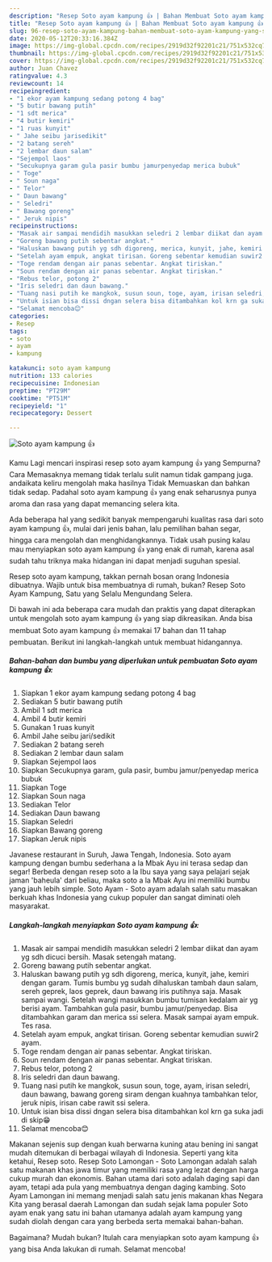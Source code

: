 ```yaml
---
description: "Resep Soto ayam kampung 👍 | Bahan Membuat Soto ayam kampung 👍 Yang Sempurna"
title: "Resep Soto ayam kampung 👍 | Bahan Membuat Soto ayam kampung 👍 Yang Sempurna"
slug: 96-resep-soto-ayam-kampung-bahan-membuat-soto-ayam-kampung-yang-sempurna
date: 2020-05-12T20:33:16.384Z
image: https://img-global.cpcdn.com/recipes/2919d32f92201c21/751x532cq70/soto-ayam-kampung-👍-foto-resep-utama.jpg
thumbnail: https://img-global.cpcdn.com/recipes/2919d32f92201c21/751x532cq70/soto-ayam-kampung-👍-foto-resep-utama.jpg
cover: https://img-global.cpcdn.com/recipes/2919d32f92201c21/751x532cq70/soto-ayam-kampung-👍-foto-resep-utama.jpg
author: Juan Chavez
ratingvalue: 4.3
reviewcount: 14
recipeingredient:
- "1 ekor ayam kampung sedang potong 4 bag"
- "5 butir bawang putih"
- "1 sdt merica"
- "4 butir kemiri"
- "1 ruas kunyit"
- " Jahe seibu jarisedikit"
- "2 batang sereh"
- "2 lembar daun salam"
- "Sejempol laos"
- "Secukupnya garam gula pasir bumbu jamurpenyedap merica bubuk"
- " Toge"
- " Soun naga"
- " Telor"
- " Daun bawang"
- " Seledri"
- " Bawang goreng"
- " Jeruk nipis"
recipeinstructions:
- "Masak air sampai mendidih masukkan seledri 2 lembar diikat dan ayam yg sdh dicuci bersih. Masak setengah matang."
- "Goreng bawang putih sebentar angkat."
- "Haluskan bawang putih yg sdh digoreng, merica, kunyit, jahe, kemiri dengan garam. Tumis bumbu yg sudah dihaluskan tambah daun salam, sereh geprek, laos geprek, daun bawang iris putihnya saja. Masak sampai wangi. Setelah wangi masukkan bumbu tumisan kedalam air yg berisi ayam. Tambahkan gula pasir, bumbu jamur/penyedap. Bisa ditambahkan garam dan merica ssi selera. Masak sampai ayam empuk. Tes rasa."
- "Setelah ayam empuk, angkat tirisan. Goreng sebentar kemudian suwir2 ayam."
- "Toge rendam dengan air panas sebentar. Angkat tiriskan."
- "Soun rendam dengan air panas sebentar. Angkat tiriskan."
- "Rebus telor, potong 2"
- "Iris seledri dan daun bawang."
- "Tuang nasi putih ke mangkok, susun soun, toge, ayam, irisan seledri, daun bawang, bawang goreng siram dengan kuahnya tambahkan telor, jeruk nipis, irisan cabe rawit ssi selera."
- "Untuk isian bisa dissi dngan selera bisa ditambahkan kol krn ga suka jadi di skip😁"
- "Selamat mencoba😊"
categories:
- Resep
tags:
- soto
- ayam
- kampung

katakunci: soto ayam kampung 
nutrition: 133 calories
recipecuisine: Indonesian
preptime: "PT29M"
cooktime: "PT51M"
recipeyield: "1"
recipecategory: Dessert

---
```



![Soto ayam kampung 👍](https://img-global.cpcdn.com/recipes/2919d32f92201c21/751x532cq70/soto-ayam-kampung-👍-foto-resep-utama.jpg)

Kamu Lagi mencari inspirasi resep soto ayam kampung 👍 yang Sempurna? Cara Memasaknya memang tidak terlalu sulit namun tidak gampang juga. andaikata keliru mengolah maka hasilnya Tidak Memuaskan dan bahkan tidak sedap. Padahal soto ayam kampung 👍 yang enak seharusnya punya aroma dan rasa yang dapat memancing selera kita.

Ada beberapa hal yang sedikit banyak mempengaruhi kualitas rasa dari soto ayam kampung 👍, mulai dari jenis bahan, lalu pemilihan bahan segar, hingga cara mengolah dan menghidangkannya. Tidak usah pusing kalau mau menyiapkan soto ayam kampung 👍 yang enak di rumah, karena asal sudah tahu triknya maka hidangan ini dapat menjadi suguhan spesial.

Resep soto ayam kampung, takkan pernah bosan orang Indonesia dibuatnya. Wajib untuk bisa membuatnya di rumah, bukan? Resep Soto Ayam Kampung, Satu yang Selalu Mengundang Selera.


Di bawah ini ada beberapa cara mudah dan praktis yang dapat diterapkan untuk mengolah soto ayam kampung 👍 yang siap dikreasikan. Anda bisa membuat Soto ayam kampung 👍 memakai 17 bahan dan 11 tahap pembuatan. Berikut ini langkah-langkah untuk membuat hidangannya.

<!--inarticleads1-->

##### Bahan-bahan dan bumbu yang diperlukan untuk pembuatan Soto ayam kampung 👍:

1. Siapkan 1 ekor ayam kampung sedang potong 4 bag
1. Sediakan 5 butir bawang putih
1. Ambil 1 sdt merica
1. Ambil 4 butir kemiri
1. Gunakan 1 ruas kunyit
1. Ambil  Jahe seibu jari/sedikit
1. Sediakan 2 batang sereh
1. Sediakan 2 lembar daun salam
1. Siapkan Sejempol laos
1. Siapkan Secukupnya garam, gula pasir, bumbu jamur/penyedap merica bubuk
1. Siapkan  Toge
1. Siapkan  Soun naga
1. Sediakan  Telor
1. Sediakan  Daun bawang
1. Siapkan  Seledri
1. Siapkan  Bawang goreng
1. Siapkan  Jeruk nipis


Javanese restaurant in Suruh, Jawa Tengah, Indonesia. Soto ayam kampung dengan bumbu sederhana a la Mbak Ayu ini terasa sedap dan segar! Berbeda dengan resep soto a la Ibu saya yang saya pelajari sejak jaman &#39;baheula&#39; dari beliau, maka soto a la Mbak Ayu ini memiliki bumbu yang jauh lebih simple. Soto Ayam - Soto ayam adalah salah satu masakan berkuah khas Indonesia yang cukup populer dan sangat diminati oleh masyarakat. 

<!--inarticleads2-->

##### Langkah-langkah menyiapkan Soto ayam kampung 👍:

1. Masak air sampai mendidih masukkan seledri 2 lembar diikat dan ayam yg sdh dicuci bersih. Masak setengah matang.
1. Goreng bawang putih sebentar angkat.
1. Haluskan bawang putih yg sdh digoreng, merica, kunyit, jahe, kemiri dengan garam. Tumis bumbu yg sudah dihaluskan tambah daun salam, sereh geprek, laos geprek, daun bawang iris putihnya saja. Masak sampai wangi. Setelah wangi masukkan bumbu tumisan kedalam air yg berisi ayam. Tambahkan gula pasir, bumbu jamur/penyedap. Bisa ditambahkan garam dan merica ssi selera. Masak sampai ayam empuk. Tes rasa.
1. Setelah ayam empuk, angkat tirisan. Goreng sebentar kemudian suwir2 ayam.
1. Toge rendam dengan air panas sebentar. Angkat tiriskan.
1. Soun rendam dengan air panas sebentar. Angkat tiriskan.
1. Rebus telor, potong 2
1. Iris seledri dan daun bawang.
1. Tuang nasi putih ke mangkok, susun soun, toge, ayam, irisan seledri, daun bawang, bawang goreng siram dengan kuahnya tambahkan telor, jeruk nipis, irisan cabe rawit ssi selera.
1. Untuk isian bisa dissi dngan selera bisa ditambahkan kol krn ga suka jadi di skip😁
1. Selamat mencoba😊


Makanan sejenis sup dengan kuah berwarna kuning atau bening ini sangat mudah ditemukan di berbagai wilayah di Indonesia. Seperti yang kita ketahui, Resep soto. Resep Soto Lamongan - Soto Lamongan adalah salah satu makanan khas jawa timur yang memiliki rasa yang lezat dengan harga cukup murah dan ekonomis. Bahan utama dari soto adalah daging sapi dan ayam, tetapi ada pula yang membuatnya dengan daging kambing. Soto Ayam Lamongan ini memang menjadi salah satu jenis makanan khas Negara Kita yang berasal daerah Lamongan dan sudah sejak lama populer Soto ayam enak yang satu ini bahan utamanya adalah ayam kampung yang sudah diolah dengan cara yang berbeda serta memakai bahan-bahan. 

Bagaimana? Mudah bukan? Itulah cara menyiapkan soto ayam kampung 👍 yang bisa Anda lakukan di rumah. Selamat mencoba!
